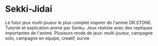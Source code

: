 # Sekki-Jidai
Le futur jeux multi-joueur le plus complet inspirer de l'animé DR.STONE. 
Tutoriel et explication animé par Senku. 
Jeux réaliste avec des repliques importantes de l'animé. 
Plusieurs mode de jeux: multi-joueur, campagne solo, campagne en equipe, creatif, survie
